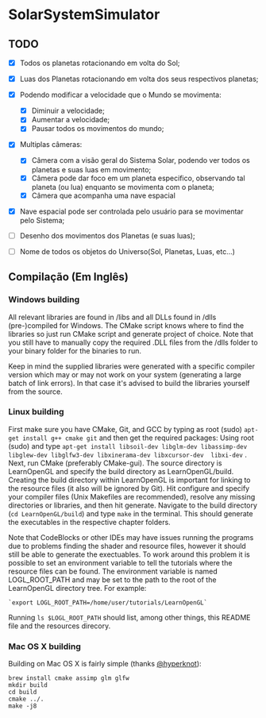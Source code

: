 # SolarSystemSimulator

## TODO

- [x] Todos os planetas rotacionando em volta do Sol;
- [x] Luas dos Planetas rotacionando em volta dos seus respectivos planetas;
- [x] Podendo modificar a velocidade que o Mundo se movimenta:
	- [x] Diminuir a velocidade;
	- [x] Aumentar a velocidade;
	- [x] Pausar todos os movimentos do mundo;
- [x] Multiplas câmeras:
	- [x] Câmera com a visão geral do Sistema Solar, podendo ver todos os planetas e suas luas em movimento;
	- [x] Câmera pode dar foco em um planeta especifico, observando tal planeta (ou lua) enquanto se movimenta com o planeta;
	- [x] Câmera que acompanha uma nave espacial
- [x] Nave espacial pode ser controlada pelo usuário para se movimentar pelo Sistema;
- [ ] Desenho dos movimentos dos Planetas (e suas luas);
- [ ] Nome de todos os objetos do Universo(Sol, Planetas, Luas, etc...)


## Compilação (Em Inglês)

### Windows building
All relevant libraries are found in /libs and all DLLs found in /dlls (pre-)compiled for Windows. 
The CMake script knows where to find the libraries so just run CMake script and generate project of choice.
Note that you still have to manually copy the required .DLL files from the /dlls folder to your binary folder for the binaries to run.

Keep in mind the supplied libraries were generated with a specific compiler version which may or may not work on your system (generating a large batch of link errors). In that case it's advised to build the libraries yourself from the source.

### Linux building
First make sure you have CMake, Git, and GCC by typing as root (sudo) `apt-get install g++ cmake git` and then get the required packages:
Using root (sudo) and type `apt-get install libsoil-dev libglm-dev libassimp-dev libglew-dev libglfw3-dev libxinerama-dev libxcursor-dev  libxi-dev` .
Next, run CMake (preferably CMake-gui). The source directory is LearnOpenGL and specify the build directory as LearnOpenGL/build. Creating the build directory within LearnOpenGL is important for linking to the resource files (it also will be ignored by Git). Hit configure and specify your compiler files (Unix Makefiles are recommended), resolve any missing directories or libraries, and then hit generate. Navigate to the build directory (`cd LearnOpenGL/build`) and type `make` in the terminal. This should generate the executables in the respective chapter folders.

Note that CodeBlocks or other IDEs may have issues running the programs due to problems finding the shader and resource files, however it should still be able to generate the exectuables. To work around this problem it is possible to set an environment variable to tell the tutorials where the resource files can be found. The environment variable is named LOGL_ROOT_PATH and may be set to the path to the root of the LearnOpenGL directory tree. For example:

    `export LOGL_ROOT_PATH=/home/user/tutorials/LearnOpenGL`

Running `ls $LOGL_ROOT_PATH` should list, among other things, this README file and the resources direcory.

### Mac OS X building
Building on Mac OS X is fairly simple (thanks [@hyperknot](https://github.com/hyperknot)):
```
brew install cmake assimp glm glfw
mkdir build
cd build
cmake ../.
make -j8
```